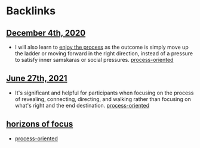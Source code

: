 
# Backlinks
## [December 4th, 2020](<December 4th, 2020.md>)
- I will also learn to [enjoy the process](<enjoy the process.md>) as the outcome is simply move up the ladder or moving forward in the right direction, instead of a pressure to satisfy inner samskaras or social pressures. [process-oriented](<process-oriented.md>)

## [June 27th, 2021](<June 27th, 2021.md>)
- It's significant and helpful for participants when focusing on the process of revealing, connecting, directing, and walking rather than focusing on what's right and the end destination. [process-oriented](<process-oriented.md>)

## [horizons of focus](<horizons of focus.md>)
- [process-oriented](<process-oriented.md>)

